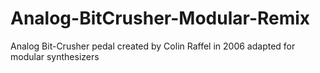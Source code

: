 # Analog-BitCrusher-Modular-Remix
Analog Bit-Crusher pedal created by Colin Raffel in 2006 adapted for modular synthesizers
